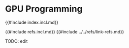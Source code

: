 # GPU Programming

{{#include index.incl.md}}

{{#include refs.incl.md}}
{{#include ../../refs/link-refs.md}}

<div class="hidden">
TODO: edit
</div>
